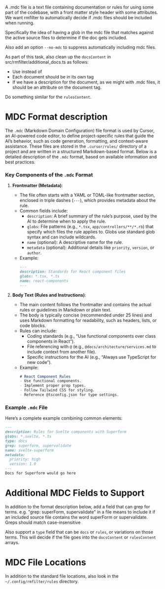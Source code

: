 A .mdc file is a text file containing documentation or rules for using some part of the codebase, with a front matter style header with some attributes. We want rmfilter to automatically decide if .mdc files should be included when running. 

Specifically the idea of having a glob in the mdc file that matches against the active source files to determine if the doc gets included. 

Also add an option `--no-mdc` to suppress automatically including mdc files.

As part of this task, also clean up the `docsContent` in src/rmfilter/additional_docs.ts as follows:
- Use <documents> instead of <docs>
- Each document should be in its own <document> tag
- If we have a description for the document, as we might with .mdc files, it should be an attribute on the document tag.

Do something similar for the `rulesContent`.



# MDC Format description 

The `.mdc` (Markdown Domain Configuration) file format is used by Cursor, an AI-powered code editor, to define project-specific rules that guide the AI’s behavior, such as code generation, formatting, and context-aware assistance. These files are stored in the `.cursor/rules/` directory of a project and are written in a structured Markdown-based format. Below is a detailed description of the `.mdc` format, based on available information and best practices.

### Key Components of the `.mdc` Format

1. **Frontmatter (Metadata)**:
   - The file often starts with a YAML or TOML-like frontmatter section, enclosed in triple dashes (`---`), which provides metadata about the rule.
   - Common fields include:
     - `description`: A brief summary of the rule’s purpose, used by the AI to determine when to apply the rule.
     - `globs`: File patterns (e.g., `*.tsx`, `app/controllers/**/*.rb`) that specify which files the rule applies to. Globs use standard glob syntax and can include wildcards.
     - `name` (optional): A descriptive name for the rule.
     - `metadata` (optional): Additional details like `priority`, `version`, or `author`.
   - Example:
     ```markdown
     --- 
     description: Standards for React component files
     globs: *.tsx, *.ts
     name: react-components
     ---
     ```

2. **Body Text (Rules and Instructions)**:
   - The main content follows the frontmatter and contains the actual rules or guidelines in Markdown or plain text.
   - The body is typically concise (recommended under 25 lines) and uses Markdown formatting for readability, such as headers, lists, or code blocks.
   - Rules can include:
     - Coding standards (e.g., “Use functional components over class components in React”).
     - File referencing with `@` (e.g., `@docs/architecture/services.md` to include context from another file).
     - Specific instructions for the AI (e.g., “Always use TypeScript for new code”).
   - Example:
     ```markdown
     # React Component Rules
     - Use functional components.
     - Implement proper prop types.
     - Follow Tailwind CSS for styling.
     - Reference @tsconfig.json for type settings.
     ```

### Example `.mdc` File

Here’s a complete example combining common elements:

```markdown
---
description: Rules for Svelte components with Superform
globs: *.svelte, *.ts
type: docs
grep: superform, supervalidate
name: svelte-superform
metadata:
  priority: high
  version: 1.0
---
Docs for Superform would go here
```

# Additional MDC Fields to Support

In addition to the format description below, add a field that can grep for terms. e.g. "grep: superForm, supervalidate" in a file means to include it if an included source file contains the word superForm or supervalidate. Greps should match case-insensitive

Also support a `type` field that can be `docs` or `rules`, or variations on those terms. This will decide if the file
goes into the `docsContent` or `rulesContent` arrays.


# MDC File Locations

In addition to the standard file locations, also look in the `~/.config/rmfilter/rules` directory.
